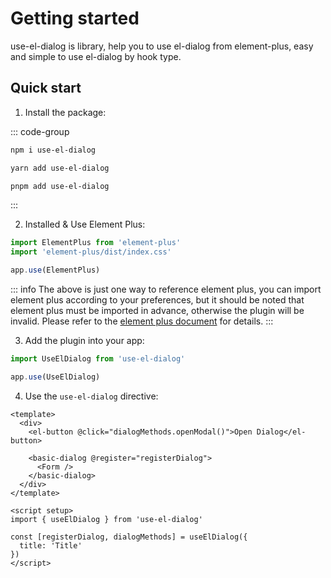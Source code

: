 # Getting started

use-el-dialog is library, help you to use el-dialog from element-plus, easy and simple to use el-dialog by hook type.

## Quick start

1. Install the package:

::: code-group

```bash [npm]
npm i use-el-dialog
```

```bash [yarn]
yarn add use-el-dialog
```

```bash [pnpm]
pnpm add use-el-dialog
```

:::

2. Installed & Use Element Plus:

```js
import ElementPlus from 'element-plus'
import 'element-plus/dist/index.css'

app.use(ElementPlus)
```

::: info
The above is just one way to reference element plus, you can import element plus according to your preferences, but it should be noted that element plus must be imported in advance, otherwise the plugin will be invalid. Please refer to the [element plus document](https://element-plus.org/en-US/guide/installation.html) for details.
:::

3. Add the plugin into your app:

```js
import UseElDialog from 'use-el-dialog'

app.use(UseElDialog)
```

4. Use the `use-el-dialog` directive:

```vue
<template>
  <div>
    <el-button @click="dialogMethods.openModal()">Open Dialog</el-button>

    <basic-dialog @register="registerDialog">
      <Form />
    </basic-dialog>
  </div>
</template>

<script setup>
import { useElDialog } from 'use-el-dialog'

const [registerDialog, dialogMethods] = useElDialog({
  title: 'Title'
})
</script>
```

<BasicUse />
